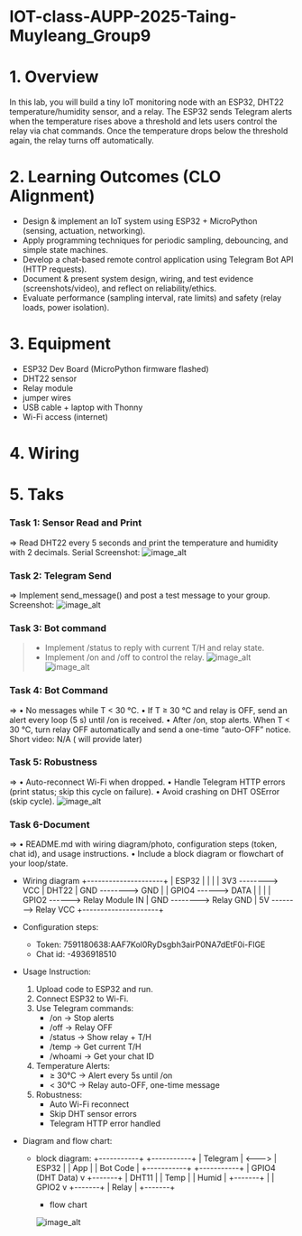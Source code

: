 # IOT-class-AUPP-2025-Taing-Muyleang_Group9

# 1. Overview

   In this lab, you will build a tiny IoT monitoring node with an ESP32, DHT22 temperature/humidity sensor, and a relay. The ESP32 sends Telegram        alerts when the temperature rises above a threshold and lets users control the relay via chat commands. Once the temperature drops below the          threshold again, the relay turns off automatically.

# 2. Learning Outcomes (CLO Alignment)
   - Design & implement an IoT system using ESP32 + MicroPython (sensing, actuation, networking).
   - Apply programming techniques for periodic sampling, debouncing, and simple state machines.
   - Develop a chat-based remote control application using Telegram Bot API (HTTP requests).
   - Document & present system design, wiring, and test evidence (screenshots/video), and reflect on reliability/ethics.
   - Evaluate performance (sampling interval, rate limits) and safety (relay loads, power isolation).
   
# 3. Equipment
   - ESP32 Dev Board (MicroPython firmware flashed)
   - DHT22 sensor
   - Relay module
   - jumper wires
   - USB cable + laptop with Thonny
   - Wi-Fi access (internet)

# 4. Wiring

# 5. Taks

   ### Task 1: Sensor Read and Print
   => Read DHT22 every 5 seconds and print the temperature and humidity with 2 decimals.
   Serial Screenshot:
   ![image_alt](https://github.com/mleanggg/IOT-class-AUPP-2025-Taing-Muyleang_Group9/blob/e098ae2c716a547fd1198646a2a06bc965191cbd/photo_2025-09-07%2002.03.32.jpeg?raw=true)
   

   ### Task 2: Telegram Send
   => Implement send_message() and post a test message to your group.
   Screenshot:
   ![image_alt](https://github.com/mleanggg/IOT-class-AUPP-2025-Taing-Muyleang_Group9/blob/56084c11b654ecd1c7e6fbe1dd89d855e5a60d1e/photo_2025-09-07%2002.40.51.jpeg?raw=true)

   
   ### Task 3: Bot command
   > - Implement /status to reply with current T/H and relay state.
   > - Implement /on and /off to control the relay.
   ![image_alt](https://github.com/mleanggg/IOT-class-AUPP-2025-Taing-Muyleang_Group9/blob/cd12c23a5856e967bcdd0e9e0a8801b3e3b0ecb7/photo_2025-09-07%2002.08.02.jpeg?raw=true)
   ![image_alt](https://github.com/mleanggg/IOT-class-AUPP-2025-Taing-Muyleang_Group9/blob/cd12c23a5856e967bcdd0e9e0a8801b3e3b0ecb7/photo_2025-09-07%2002.08.04.jpeg?raw=true)


   ### Task 4: Bot Command
   => • No messages while T < 30 °C.
      • If T ≥ 30 °C and relay is OFF, send an alert every loop (5 s) until /on is received.
      • After /on, stop alerts. When T < 30 °C, turn relay OFF automatically and send a one-time “auto-OFF” notice.
   Short video: N/A ( will provide later)

   ### Task 5: Robustness
   => • Auto-reconnect Wi-Fi when dropped.
      • Handle Telegram HTTP errors (print status; skip this cycle on failure).
      • Avoid crashing on DHT OSError (skip cycle).
   ![image_alt](https://github.com/mleanggg/IOT-class-AUPP-2025-Taing-Muyleang_Group9/blob/e3ee5d5986bfefa181bc6db933031cc0e6afd2d5/photo_2025-09-07%2002.45.51.jpeg?raw=true)


   ### Task 6-Document
   => • README.md with wiring diagram/photo, configuration steps (token, chat id), and usage instructions.
      • Include a block diagram or flowchart of your loop/state.

   - Wiring diagram
 +---------------------+
 |       ESP32         |
 |                     |
 |  3V3 --------> VCC  |   DHT22
 |  GND --------> GND  |
 |  GPIO4 ------> DATA |
 |                     |
 |  GPIO2 ------> Relay Module IN
 |  GND --------> Relay GND
 |  5V  --------> Relay VCC
 +---------------------+


   - Configuration steps:
     + Token: 7591180638:AAF7Kol0RyDsgbh3airP0NA7dEtF0i-FlGE
     + Chat id: -4936918510
   
   - Usage Instruction:
     1. Upload code to ESP32 and run.
     2. Connect ESP32 to Wi-Fi.
     3. Use Telegram commands:
        + /on → Stop alerts
        + /off → Relay OFF
        + /status → Show relay + T/H
        + /temp → Get current T/H
        + /whoami → Get your chat ID
      4. Temperature Alerts:
         + ≥ 30°C → Alert every 5s until /on
         + < 30°C → Relay auto-OFF, one-time message
      5. Robustness:
         + Auto Wi-Fi reconnect
         + Skip DHT sensor errors
         + Telegram HTTP error handled
  
   - Diagram and flow chart:
     + block diagram:
        +-----------+       +-----------+
 | Telegram  | <---> | ESP32     |
 |   App     |       |  Bot Code |
 +-----------+       +-----------+
                        | GPIO4 (DHT Data)
                        v
                     +-------+
                     | DHT11 |
                     | Temp  |
                     | Humid |
                     +-------+
                        |
                        | GPIO2
                        v
                     +-------+
                     | Relay |
                     +-------+


       + flow chart
      
       ![image_alt](https://github.com/mleanggg/IOT-class-AUPP-2025-Taing-Muyleang_Group9/blob/b09777d789e0c4d1f8a53f7005c2dd504b27cec4/photo_2025-09-07%2002.29.17.jpeg?raw=true)

    
       
   
   
